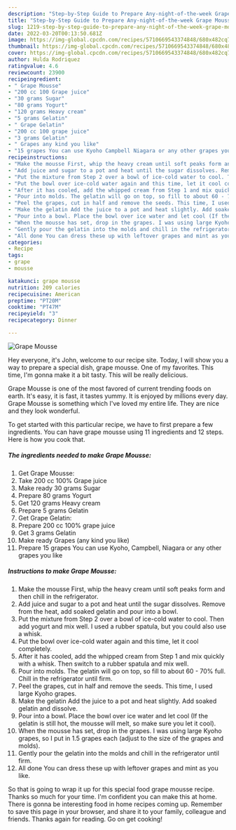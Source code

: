 ```yaml
---
description: "Step-by-Step Guide to Prepare Any-night-of-the-week Grape Mousse"
title: "Step-by-Step Guide to Prepare Any-night-of-the-week Grape Mousse"
slug: 1219-step-by-step-guide-to-prepare-any-night-of-the-week-grape-mousse
date: 2022-03-20T00:13:50.681Z
image: https://img-global.cpcdn.com/recipes/5710669543374848/680x482cq70/grape-mousse-recipe-main-photo.jpg
thumbnail: https://img-global.cpcdn.com/recipes/5710669543374848/680x482cq70/grape-mousse-recipe-main-photo.jpg
cover: https://img-global.cpcdn.com/recipes/5710669543374848/680x482cq70/grape-mousse-recipe-main-photo.jpg
author: Hulda Rodriquez
ratingvalue: 4.6
reviewcount: 23900
recipeingredient:
- " Grape Mousse"
- "200 cc 100 Grape juice"
- "30 grams Sugar"
- "80 grams Yogurt"
- "120 grams Heavy cream"
- "5 grams Gelatin"
- " Grape Gelatin"
- "200 cc 100 grape juice"
- "3 grams Gelatin"
- " Grapes any kind you like"
- "15 grapes You can use Kyoho Campbell Niagara or any other grapes you like"
recipeinstructions:
- "Make the mousse First, whip the heavy cream until soft peaks form and then chill in the refrigerator."
- "Add juice and sugar to a pot and heat until the sugar dissolves. Remove from the heat, add soaked gelatin and pour into a bowl."
- "Put the mixture from Step 2 over a bowl of ice-cold water to cool. Then add yogurt and mix well. I used a rubber spatula, but you could also use a whisk."
- "Put the bowl over ice-cold water again and this time, let it cool completely."
- "After it has cooled, add the whipped cream from Step 1 and mix quickly with a whisk. Then switch to a rubber spatula and mix well."
- "Pour into molds. The gelatin will go on top, so fill to about 60 - 70% full. Chill in the refrigerator until firm."
- "Peel the grapes, cut in half and remove the seeds. This time, I used large Kyoho grapes."
- "Make the gelatin Add the juice to a pot and heat slightly. Add soaked gelatin and dissolve."
- "Pour into a bowl. Place the bowl over ice water and let cool (If the gelatin is still hot, the mousse will melt, so make sure you let it cool)."
- "When the mousse has set, drop in the grapes. I was using large Kyoho grapes, so I put in 1.5 grapes each (adjust to the size of the grapes and molds)."
- "Gently pour the gelatin into the molds and chill in the refrigerator until firm."
- "All done You can dress these up with leftover grapes and mint as you like."
categories:
- Recipe
tags:
- grape
- mousse

katakunci: grape mousse 
nutrition: 209 calories
recipecuisine: American
preptime: "PT20M"
cooktime: "PT47M"
recipeyield: "3"
recipecategory: Dinner

---
```



![Grape Mousse](https://img-global.cpcdn.com/recipes/5710669543374848/680x482cq70/grape-mousse-recipe-main-photo.jpg)

Hey everyone, it's John, welcome to our recipe site. Today, I will show you a way to prepare a special dish, grape mousse. One of my favorites. This time, I'm gonna make it a bit tasty. This will be really delicious.



Grape Mousse is one of the most favored of current trending foods on earth. It's easy, it is fast, it tastes yummy. It is enjoyed by millions every day. Grape Mousse is something which I've loved my entire life. They are nice and they look wonderful.


To get started with this particular recipe, we have to first prepare a few ingredients. You can have grape mousse using 11 ingredients and 12 steps. Here is how you cook that.

<!--inarticleads1-->

##### The ingredients needed to make Grape Mousse:

1. Get  Grape Mousse:
1. Take 200 cc 100% Grape juice
1. Make ready 30 grams Sugar
1. Prepare 80 grams Yogurt
1. Get 120 grams Heavy cream
1. Prepare 5 grams Gelatin
1. Get  Grape Gelatin:
1. Prepare 200 cc 100% grape juice
1. Get 3 grams Gelatin
1. Make ready  Grapes (any kind you like)
1. Prepare 15 grapes You can use Kyoho, Campbell, Niagara or any other grapes you like




<!--inarticleads2-->

##### Instructions to make Grape Mousse:

1. Make the mousse First, whip the heavy cream until soft peaks form and then chill in the refrigerator.
1. Add juice and sugar to a pot and heat until the sugar dissolves. Remove from the heat, add soaked gelatin and pour into a bowl.
1. Put the mixture from Step 2 over a bowl of ice-cold water to cool. Then add yogurt and mix well. I used a rubber spatula, but you could also use a whisk.
1. Put the bowl over ice-cold water again and this time, let it cool completely.
1. After it has cooled, add the whipped cream from Step 1 and mix quickly with a whisk. Then switch to a rubber spatula and mix well.
1. Pour into molds. The gelatin will go on top, so fill to about 60 - 70% full. Chill in the refrigerator until firm.
1. Peel the grapes, cut in half and remove the seeds. This time, I used large Kyoho grapes.
1. Make the gelatin Add the juice to a pot and heat slightly. Add soaked gelatin and dissolve.
1. Pour into a bowl. Place the bowl over ice water and let cool (If the gelatin is still hot, the mousse will melt, so make sure you let it cool).
1. When the mousse has set, drop in the grapes. I was using large Kyoho grapes, so I put in 1.5 grapes each (adjust to the size of the grapes and molds).
1. Gently pour the gelatin into the molds and chill in the refrigerator until firm.
1. All done You can dress these up with leftover grapes and mint as you like.




So that is going to wrap it up for this special food grape mousse recipe. Thanks so much for your time. I'm confident you can make this at home. There is gonna be interesting food in home recipes coming up. Remember to save this page in your browser, and share it to your family, colleague and friends. Thanks again for reading. Go on get cooking!
